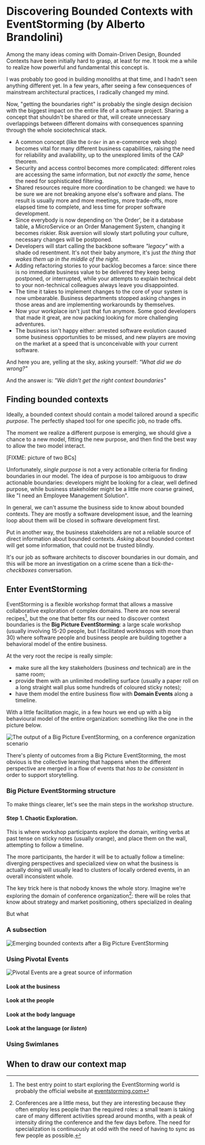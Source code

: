 # Discovering Bounded Contexts with EventStorming (by Alberto Brandolini)

Among the many ideas coming with Domain-Driven Design, Bounded Contexts have been initially hard to grasp, at least for me. It took me a while to realize how powerful and fundamental this concept is.

I was probably too good in building monoliths at that time, and I hadn't seen anything different yet. In a few years, after seeing a few consequences of mainstream architectural practices, I radically changed my mind.

Now, "getting the boundaries right" is probably the single design decision with the biggest impact on the entire life of a software project. Sharing a concept that shouldn't be shared or that, will create unnecessary overlappings between different domains with consequences spanning through the whole sociotechnical stack.

* A common concept (like the `Order` in an e-commerce web shop) becomes vital for many different business capabilities, raising the need for reliability and availability, up to the unexplored limits of the CAP theorem.
* Security and access control becomes more complicated: different roles are accessing the same information, but _not exactly the same_, hence the need for sophisticated filtering.
* Shared resources require more coordination to be changed: we have to be sure we are not breaking anyone else's software and plans. The result is usually more and more meetings, more trade-offs, more elapsed time to complete, and less time for proper software development.
* Since everybody is now depending on 'the Order', be it a database table, a MicroService or an Order Management System, changing it becomes riskier. Risk aversion will slowly start polluting your culture, necessary changes will be postponed.
* Developers will start calling the backbone software _"legacy"_ with a shade od resentment. It's not their baby anymore, it's just _the thing that wakes them up in the middle of the night_.
* Adding refactoring stories to your backlog becomes a farce: since there is no immediate business value to be delivered they keep being postponed, or interrupted, while your attempts to explain technical debt to your non-technical colleagues always leave you disappointed. 
* The time it takes to implement changes to the core of your system is now umbearable. Business departments stopped asking changes in those areas and are implementing workarounds by themselves.
* Now your workplace isn't just that fun anymore. Some good developers that made it great, are now packing looking for more challenging adventures. 
* The business isn't happy either: arrested software evolution caused some business opportunities to be missed, and new players are moving on the market at a speed that is unconceivable with your current software.

And here you are, yelling at the sky, asking yourself: _"What did we do wrong?"_

And the answer is: _"We didn't get the right context boundaries"_

## Finding bounded contexts

Ideally, a bounded context should contain a model tailored around a specific *purpose*. The perfectly shaped tool for one specific job, no trade offs.

The moment we realize a different purpose is emerging, we should give a chance to a new model, fitting the new purpose, and then find the best way to allow the two model interact.

[FIXME: picture of two BCs]

Unfortunately, _single purpose_ is not a very actionable criteria for finding boundaries in our model. The idea of purpose is too ambiguous to draw actionable boundaries: developers might be looking for a clear, well defined purpose, while business stakeholder might be a little more coarse grained, like "I need an Employee Management Solution".

In general, we can't assume the business side to know about bounded contexts. They are mostly a software development issue, and the learning loop about them will be closed in software development first.

Put in another way, the business stakeholders are not a reliable source of direct information about bounded contexts. _Asking_ about bounded context will get some information, that could not be trusted blindly.

It's our job as software architects to discover boundaries in our domain, and this will be more an investigation on a crime scene than a _tick-the-checkboxes_ conversation.

## Enter EventStorming

EventStorming is a flexible workshop format that allows a massive collaborative exploration of complex domains. There are now several recipes[^ESR], but the one that better fits our need to discover context boundaries is the **Big Picture EventStorming**: a large scale workshop (usually involving 15-20 people, but I facilitated workhsops with more than 30) where software people and business people are building together a behavioral model of the entire business.

At the very root the recipe is really simple:

* make sure all the key stakeholders (business _and_ technical) are in the same room;
* provide them with an unlimited modelling surface (usually a paper roll on a long straight wall plus some hundreds of coloured sticky notes);
* have them model the entire business flow with **Domain Events** along a timeline.

With a little facilitation magic, in a few hours we end up with a big behavioural model of the entire organization: something like the one in the picture below.

![The output of a Big Picture EventStorming, on a conference organization scenario](images/alberto-brandolini/Big_Picture_conference_scenario.jpg)

There's plenty of outcomes from a Big Picture EventStorming, the most obvious is the collective learning that happens when the different perspective are merged in a flow of events that _has to be consistent_ in order to support storytelling.

### Big Picture EventStorming structure 

To make things clearer, let's see the main steps in the workshop structure.

#### Step 1. **Chaotic Exploration**. 
This is where workshop participants explore the domain, writing verbs at past tense on sticky notes (usually orange), and place them on the wall, attempting to follow a timeline.

The more participants, the harder it will be to actually follow a timeline: diverging perspectives and specialized view on what the business is actually doing will usually lead to clusters of locally ordered events, in an overall inconsistent whole.

The key trick here is that nobody knows the whole story. Imagine we're exploring the domain of conference organization[^CALM]: there will be roles that know about strategy and market positioning, others specialized in dealing 



But what

### A subsection


![Emerging bounded contexts after a Big Picture EventStorming](images/alberto-brandolini/Emergent_Bounded_Context.png)

### Using Pivotal Events


![Pivotal Events are a great source of information](images/alberto-brandolini/ES_Big_picture-pivotal_events.png)

#### Look at the business

#### Look at the people

#### Look at the body language

#### Look at the language (or _listen_)

### Using Swimlanes


## When to draw our context map




[^ESR]: The best entry point to start exploring the EventStorming world is probably the official website at [eventstorming.com](https://www.eventstorming.com) 

[^CALM]: Conferences are a little mess, but they are interesting because they often employ less people than the required roles: a small team is taking care of many different activities spread around months, with a peak of intensity diring the conference and the few days before. The need for specialization is continuously at odd with the need of having to sync as few people as possible.
